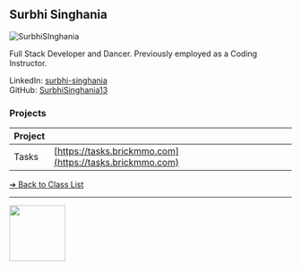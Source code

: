 <style>@import url("//readme.codeadam.ca/readme.css");</style>

## Surbhi Singhania

![SurbhiSInghania](../images/SurbhiSInghania13.jpg)

Full Stack Developer and Dancer. Previously employed as a Coding Instructor.
 
LinkedIn: [surbhi-singhania](https://www.linkedin.com/in/surbhi-singhania/)   
GitHub: [SurbhiSinghania13](https://github.com/SurbhiSinghania13)  

### Projects

| Project | |
| - | - |
| Tasks | [https://tasks.brickmmo.com](https://tasks.brickmmo.com) |

[&#10132; Back to Class List](/)

---

<a href="https://brickmmo.com">
<img src="https://brickmmo.com/images/brickmmo-logo-horizontal.jpg" width="100">
</a>
